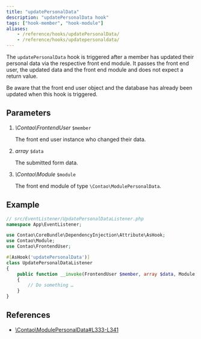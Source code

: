 ```yaml
---
title: "updatePersonalData"
description: "updatePersonalData hook"
tags: ["hook-member", "hook-module"]
aliases:
    - /reference/hooks/updatePersonalData/
    - /reference/hooks/updatepersonaldata/
---
```



The `updatePersonalData` hook is triggered after a member has updated their personal data via the respective 
front end module. It passes the front end user, the updated data and the front end module and does not expect 
a return value.

Be aware that the front end user object and the database has already been updated when this hook is triggered.


## Parameters

1. *\Contao\FrontendUser* `$member`

    The front end user instance who changed their data.

2. *array* `$data`

    The submitted form data.

3. *\Contao\Module* `$module`

    The front end module of type `\Contao\ModulePersonalData`.


## Example

```php
// src/EventListener/UpdatePersonalDataListener.php
namespace App\EventListener;

use Contao\CoreBundle\DependencyInjection\Attribute\AsHook;
use Contao\Module;
use Contao\FrontendUser;

#[AsHook('updatePersonalData')]
class UpdatePersonalDataListener
{
    public function __invoke(FrontendUser $member, array $data, Module $module): void
    {
        // Do something …
    }
}
```


## References

* [\Contao\ModulePersonalData#L333-L341](https://github.com/contao/contao/blob/4.7.6/core-bundle/src/Resources/contao/modules/ModulePersonalData.php#L333-L341)
